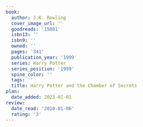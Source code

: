 ```yaml
---
book:
  author: J.K. Rowling
  cover_image_url: ''
  goodreads: '15881'
  isbn13: ''
  isbn9: ''
  owned: ''
  pages: '341'
  publication_year: '1999'
  series: Harry Potter
  series_position: '1999'
  spine_color: ''
  tags: ''
  title: Harry Potter and the Chamber of Secrets
plan:
  date_added: 2023-01-01
review:
  date_read: '2010-01-06'
  rating: '3'
---
```

